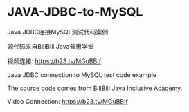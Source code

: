 # JAVA-JDBC-to-MySQL
Java JDBC连接MySQL测试代码案例

源代码来自BiliBili Java普惠学堂

视频连接: https://b23.tv/MGuBBIf

Java JDBC connection to MySQL test code example

The source code comes from BiliBili Java Inclusive Academy.

Video Connection: https://b23.tv/MGuBBIf
